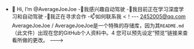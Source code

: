 - 👋 Hi, I’m @AverageJoeJoe
-👀我感兴趣自动驾驶
-🌱我目前正在学习深度学习和自动驾驶
-💞️我正在寻求合作
-📫如何联系我
<！--- 2452005@qq.com
AverageJoeJoe / AverageJoeJoe是一个特殊的存储库，因为其`README.md`（此文件）出现在您的GitHub个人资料中。4
您可以预先设定“预览”链接来查看所做的更改。
--->
